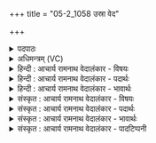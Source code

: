 +++
title = "05-2_1058 उस्रा वेद"

+++
<details><summary>पदपाठः</summary>

उ꣣स्रा꣢। उ꣣। स्रा꣢। वे꣣द। व꣡सू꣢꣯नाम्। म꣡र्त꣢꣯स्य। दे꣣वी꣢। अ꣡व꣢꣯सः। त꣡र꣢꣯त्। सः। म꣣न्दी꣢। धा꣣वति। १०५८।
</details>

<details><summary>अधिमन्त्रम् (VC)</summary>

- पवमानः सोमः
- अवत्सारः काश्यपः
- गायत्री
- षड्जः
</details>

<details><summary>हिन्दी : आचार्य रामनाथ वेदालंकार - विषयः</summary>

अगले मन्त्र में यह कहा गया है कि ब्रह्मानन्द-रस की धारा क्या करती है।
</details>

<details><summary>हिन्दी : आचार्य रामनाथ वेदालंकार - पदार्थः</summary>

पदार्थान्वयभाषाः -  (देवी) सत्य,न्याय,दया आदि दिव्य गुणों से युक्त, (उस्रा) ब्रह्मानन्द-रूप सोमरस की परमेश्वररूप स्रोत से निकलती हुई धारा (मर्तस्य) मरणधर्मा मानव के (वसूनाम्) ऐश्वर्यों को (अवसः च) और रक्षा को (वेद) देना जानती है। उस धारा से (सः मन्दी) वह स्तोता (धावति) अपने अन्तरात्मा को धो लेता है और (तरत्) जन्म-मरण के बन्धन से तथा दुःखसमूह से तर जाता है ॥२॥
</details>

<details><summary>हिन्दी : आचार्य रामनाथ वेदालंकार - भावार्थः</summary>

भावार्थभाषाः -  ब्रह्मानन्द-रस की धारा से लोग आध्यात्मिक ऐश्वर्य तथा संकटों से रक्षा पाकर सांसारिक दुःख-सागर को तर जाते हैं ॥२॥
</details>

<details><summary>संस्कृत : आचार्य रामनाथ वेदालंकार - विषयः</summary>

अथ ब्रह्मानन्दरसधारा किं करोतीत्याह।
</details>

<details><summary>संस्कृत : आचार्य रामनाथ वेदालंकार - पदार्थः</summary>

पदार्थान्वयभाषाः -  (देवी) सत्यन्यायदयादिदिव्यगुणयुक्ता (उस्रा) ब्रह्मानन्दरूपस्य सोमरसस्य उत्स्राविणी धारा (मर्तस्य) मरणधर्मणो मानवस्य (वसूनाम्) ऐश्वर्याणाम् (अवसः) रक्षणस्य च।[वसूनि अवांसि च इति प्राप्ते द्वितीयार्थे षष्ठी।] (वेद) दातुं जानाति। तया धारया (सः मन्दी) असौ स्तोता (धावति) स्वान्तरात्मानं शोधयति, (तरत्)तरति च जन्ममरणबन्धनं दुःखसमूहं च ॥२॥
</details>

<details><summary>संस्कृत : आचार्य रामनाथ वेदालंकार - भावार्थः</summary>

भावार्थभाषाः -  ब्रह्मानन्दरसधारया जना आध्यात्मिकमैश्वर्यं संकटेभ्यो रक्षां च प्राप्य सांसारिकं दुःखार्णवं तरन्ति ॥२॥
</details>

<details><summary>संस्कृत : आचार्य रामनाथ वेदालंकार - पादटिप्पनी</summary>

टिप्पणी:   १. ऋ० ९।५८।२।
</details>